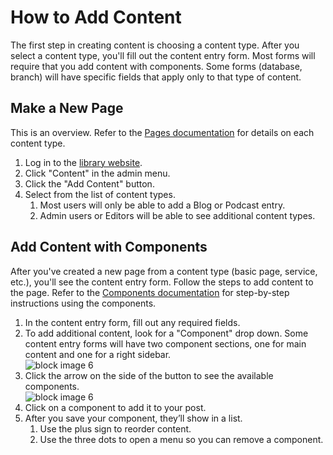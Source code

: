 # How to Add Content

The first step in creating content is choosing a content type. After you select a content type, you'll fill out the content entry form. Most forms will require that you add content with components. Some forms (database, branch) will have specific fields that apply only to that type of content.

## Make a New Page  

This is an overview. Refer to the [Pages documentation](/update-content/add-update-a-page/overview/) for details on each content type.  

   1. Log in to the [library website](https://library.nashville.org).  
   1. Click "Content" in the admin menu.  
   1. Click the "Add Content" button.  
   1. Select from the list of content types.  
      1. Most users will only be able to add a Blog or Podcast entry.   
      1. Admin users or Editors will be able to see additional content types.

## Add Content with Components

After you've created a new page from a content type (basic page, service, etc.), you'll see the content entry form. Follow the steps to add content to the page. Refer to the [Components documentation](/update-content/add-content-with-components/overview/) for step-by-step instructions using the components.     

   1. In the content entry form, fill out any required fields.  
   1. To add additional content, look for a "Component" drop down. Some content entry forms will have two component sections, one for main content and one for a right sidebar.  
   ![block image 6](/img/block-image-7.png)  
   1. Click the arrow on the side of the button to see the available components.   
   ![block image 6](/img/components-image-2.png)  
   1. Click on a component to add it to your post.  
   1. After you save your component, they’ll show in a list.  
      1. Use the plus sign to reorder content.  
      1. Use the three dots to open a menu so you can remove a component.   
